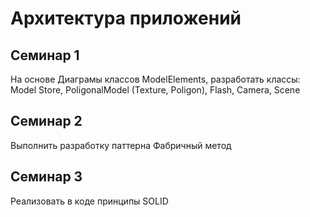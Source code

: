 # Архитектура приложений

## Семинар 1
На основе Диаграмы классов ModelElements, разработать классы: Model Store, PoligonalModel (Texture, Poligon), Flash, Camera, Scene

## Семинар 2
Выполнить разработку паттерна Фабричный метод

## Семинар 3
Реализовать в коде принципы SOLID
